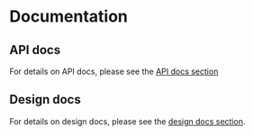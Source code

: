 # Documentation

## API docs

For details on API docs, please see the [API docs section](./api-docs.md)

## Design docs

For details on design docs, please see the [design docs section](./design-docs.md).
